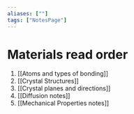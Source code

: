 ```yaml
---
aliases: [""]
tags: ["NotesPage"]
---
```


# Materials read order

1) [[Atoms and types of bonding]]
2) [[Crystal Structures]]
3) [[Crystal planes and directions]]
4) [[Diffusion notes]]
5) [[Mechanical Properties notes]]